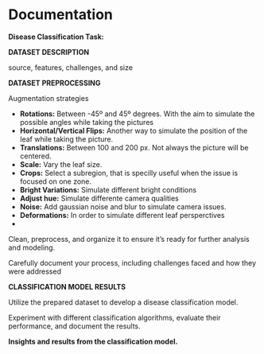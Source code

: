 # Documentation


**Disease Classification Task:**

**DATASET DESCRIPTION**

source, features, challenges, and size

**DATASET PREPROCESSING**

Augmentation strategies

* **Rotations:** Between -45º and 45º degrees. With the aim to simulate the possible angles while taking the pictures
* **Horizontal/Vertical Flips:** Another way to simulate the position of the leaf while taking the picture.
* **Translations:** Between 100 and 200 px. Not always the picture will be centered.
* **Scale:** Vary the leaf size.
* **Crops:** Select a subregion, that is specilly useful when the issue is focused on one zone.
* **Bright Variations:** Simulate different bright conditions
* **Adjust hue:** Simulate differente camera qualities
* **Noise:** Add gaussian noise and blur to simulate camera issues.
* **Deformations:** In order to simulate different leaf persperctives
* 

Clean, preprocess, and organize it to ensure it’s ready for further analysis and modeling.

Carefully document your process, including challenges faced and how they were addressed

**CLASSIFICATION MODEL RESULTS**

Utilize the prepared dataset to develop a disease classification model.

Experiment with different classification algorithms, evaluate their performance, and document the results.

**Insights and results from the classification model.**
